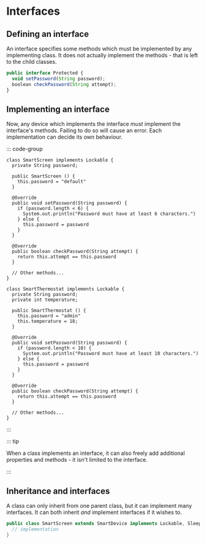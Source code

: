# Interfaces

<Vimeo id="123" />

## Defining an interface

An interface specifies some methods which must be implemented by any
implementing class. It does not actually implement the methods - that is left to
the child classes.

```js
public interface Protected {
  void setPassword(String password);
  boolean checkPassword(String attempt);
}
```

## Implementing an interface

Now, any device which implements the interface _must_ implement the interface's
methods. Failing to do so will cause an error. Each implementation can decide
its own behaviour.

::: code-group

```js{10-11} [SmartScreen.js]
class SmartScreen implements Lockable {
  private String password;

  public SmartScreen () {
    this.password = "default"
  }

  @Override
  public void setPassword(String password) {
    if (password.length < 6) {
      System.out.println("Password must have at least 6 characters.")
    } else {
      this.password = password
    }
  }

  @Override
  public boolean checkPassword(String attempt) {
    return this.attempt == this.password
  }

  // Other methods...
}
```

```js{12-13} [SmartThermostat.js]
class SmartThermostat implements Lockable {
  private String password;
  private int temperature;

  public SmartThermostat () {
    this.password = "admin"
    this.temperature = 18;
  }

  @Override
  public void setPassword(String password) {
    if (password.length < 10) {
      System.out.println("Password must have at least 10 characters.")
    } else {
      this.password = password
    }
  }

  @Override
  public boolean checkPassword(String attempt) {
    return this.attempt == this.password
  }

  // Other methods...
}
```

:::

::: tip

When a class implements an interface, it can also freely add additional
properties and methods - it isn't limited to the interface.

:::

## Inheritance and interfaces

A class can only inherit from one parent class, but it can implement many
interfaces. It can both inherit _and_ implement interfaces if it wishes to.

```java
public class SmartScreen extends SmartDevice implements Lockable, Sleepable {
  // implementation
}
```
